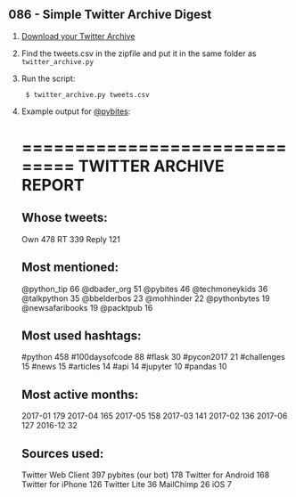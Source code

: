 ## 086 - Simple Twitter Archive Digest

1. [Download your Twitter Archive](https://support.twitter.com/articles/20170160)

2. Find the tweets.csv in the zipfile and put it in the same folder as `twitter_archive.py`

3. Run the script: 

		$ twitter_archive.py tweets.csv

4. Example output for [@pybites](https://twitter.com/pybites): 

	==============================
	TWITTER ARCHIVE REPORT
	==============================

	Whose tweets:
	------------------------------
	Own                    478
	RT                     339
	Reply                  121

	Most mentioned:
	------------------------------
	@python_tip             66
	@dbader_org             51
	@pybites                46
	@techmoneykids          36
	@talkpython             35
	@bbelderbos             23
	@mohhinder              22
	@pythonbytes            19
	@newsafaribooks         19
	@packtpub               16

	Most used hashtags:
	------------------------------
	#python                458
	#100daysofcode          88
	#flask                  30
	#pycon2017              21
	#challenges             15
	#news                   15
	#articles               14
	#api                    14
	#jupyter                10
	#pandas                 10

	Most active months:
	------------------------------
	2017-01                179
	2017-04                165
	2017-05                158
	2017-03                141
	2017-02                136
	2017-06                127
	2016-12                 32

	Sources used:
	------------------------------
	Twitter Web Client     397
	pybites (our bot)      178
	Twitter for Android    168
	Twitter for iPhone     126
	Twitter Lite            36
	MailChimp               26
	iOS                      7
